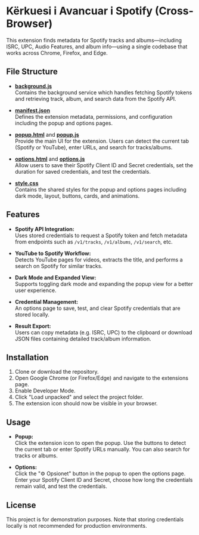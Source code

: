 # Kërkuesi i Avancuar i Spotify (Cross-Browser)

This extension finds metadata for Spotify tracks and albums—including ISRC, UPC, Audio Features, and album info—using a single codebase that works across Chrome, Firefox, and Edge.

## File Structure

- **[background.js](background.js)**  
  Contains the background service which handles fetching Spotify tokens and retrieving track, album, and search data from the Spotify API.

- **[manifest.json](manifest.json)**  
  Defines the extension metadata, permissions, and configuration including the popup and options pages.

- **[popup.html](popup.html)** and **[popup.js](popup.js)**  
  Provide the main UI for the extension. Users can detect the current tab (Spotify or YouTube), enter URLs, and search for tracks/albums.

- **[options.html](options.html)** and **[options.js](options.js)**  
  Allow users to save their Spotify Client ID and Secret credentials, set the duration for saved credentials, and test the credentials.

- **[style.css](style.css)**  
  Contains the shared styles for the popup and options pages including dark mode, layout, buttons, cards, and animations.

## Features

- **Spotify API Integration:**  
  Uses stored credentials to request a Spotify token and fetch metadata from endpoints such as `/v1/tracks`, `/v1/albums`, `/v1/search`, etc.

- **YouTube to Spotify Workflow:**  
  Detects YouTube pages for videos, extracts the title, and performs a search on Spotify for similar tracks.

- **Dark Mode and Expanded View:**  
  Supports toggling dark mode and expanding the popup view for a better user experience.

- **Credential Management:**  
  An options page to save, test, and clear Spotify credentials that are stored locally.

- **Result Export:**  
  Users can copy metadata (e.g. ISRC, UPC) to the clipboard or download JSON files containing detailed track/album information.

## Installation

1. Clone or download the repository.
2. Open Google Chrome (or Firefox/Edge) and navigate to the extensions page.
3. Enable Developer Mode.
4. Click "Load unpacked" and select the project folder.
5. The extension icon should now be visible in your browser.

## Usage

- **Popup:**  
  Click the extension icon to open the popup. Use the buttons to detect the current tab or enter Spotify URLs manually. You can also search for tracks or albums.

- **Options:**  
  Click the "⚙️ Opsionet" button in the popup to open the options page. Enter your Spotify Client ID and Secret, choose how long the credentials remain valid, and test the credentials.

## License

This project is for demonstration purposes. Note that storing credentials locally is not recommended for production environments.
